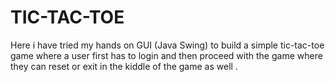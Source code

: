 # TIC-TAC-TOE
Here i have tried my hands on GUI (Java Swing) to build a simple tic-tac-toe game where a user first has to login and then proceed with the game where they can reset or exit in the kiddle of the game as well .
